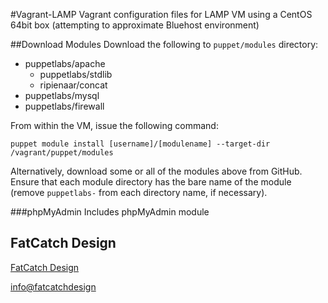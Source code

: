 #Vagrant-LAMP
Vagrant configuration files for LAMP VM using a CentOS 64bit box (attempting to approximate Bluehost environment)

##Download Modules
Download the following to `puppet/modules` directory:

* puppetlabs/apache
  * puppetlabs/stdlib
  * ripienaar/concat
* puppetlabs/mysql
* puppetlabs/firewall

From within the VM, issue the following command:

    puppet module install [username]/[modulename] --target-dir /vagrant/puppet/modules

Alternatively, download some or all of the modules above from GitHub. Ensure that each module directory has the bare name of the module (remove `puppetlabs-` from each directory name, if necessary).

###phpMyAdmin
Includes phpMyAdmin module

## FatCatch Design
[FatCatch Design](https://www.fatcatchdesign.com/)

<info@fatcatchdesign>
